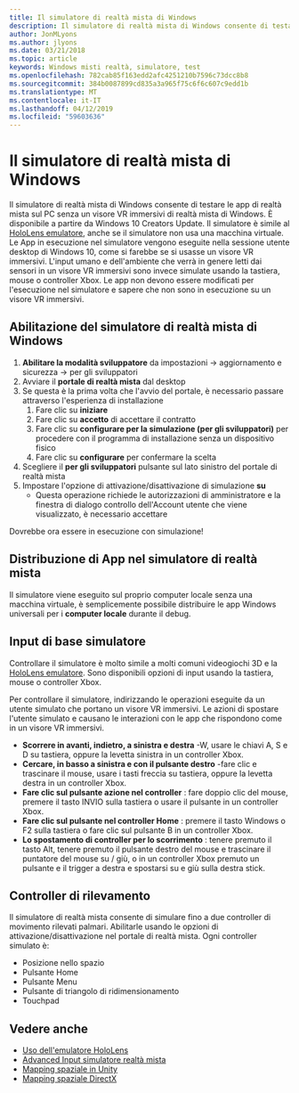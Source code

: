 ```yaml
---
title: Il simulatore di realtà mista di Windows
description: Il simulatore di realtà mista di Windows consente di testare le app di realtà mista sul PC senza un visore VR immersivi di realtà mista di Windows.
author: JonMLyons
ms.author: jlyons
ms.date: 03/21/2018
ms.topic: article
keywords: Windows misti realtà, simulatore, test
ms.openlocfilehash: 782cab85f163edd2afc4251210b7596c73dcc8b8
ms.sourcegitcommit: 384b0087899cd835a3a965f75c6f6c607c9edd1b
ms.translationtype: MT
ms.contentlocale: it-IT
ms.lasthandoff: 04/12/2019
ms.locfileid: "59603636"
---
```

# <a name="using-the-windows-mixed-reality-simulator"></a>Il simulatore di realtà mista di Windows

Il simulatore di realtà mista di Windows consente di testare le app di realtà mista sul PC senza un visore VR immersivi di realtà mista di Windows. È disponibile a partire da Windows 10 Creators Update. Il simulatore è simile al [HoloLens emulatore](using-the-hololens-emulator.md), anche se il simulatore non usa una macchina virtuale. Le App in esecuzione nel simulatore vengono eseguite nella sessione utente desktop di Windows 10, come si farebbe se si usasse un visore VR immersivi. L'input umano e dell'ambiente che verrà in genere letti dai sensori in un visore VR immersivi sono invece simulate usando la tastiera, mouse o controller Xbox. Le app non devono essere modificati per l'esecuzione nel simulatore e sapere che non sono in esecuzione su un visore VR immersivi.

## <a name="enabling-the-windows-mixed-reality-simulator"></a>Abilitazione del simulatore di realtà mista di Windows

1. **Abilitare la modalità sviluppatore** da impostazioni -> aggiornamento e sicurezza -> per gli sviluppatori
2. Avviare il **portale di realtà mista** dal desktop
3. Se questa è la prima volta che l'avvio del portale, è necessario passare attraverso l'esperienza di installazione
   1. Fare clic su **iniziare**
   2. Fare clic su **accetto** di accettare il contratto
   3. Fare clic su **configurare per la simulazione (per gli sviluppatori)** per procedere con il programma di installazione senza un dispositivo fisico
   4. Fare clic su **configurare** per confermare la scelta
4. Scegliere il **per gli sviluppatori** pulsante sul lato sinistro del portale di realtà mista
5. Impostare l'opzione di attivazione/disattivazione di simulazione **su**
   * Questa operazione richiede le autorizzazioni di amministratore e la finestra di dialogo controllo dell'Account utente che viene visualizzato, è necessario accettare

Dovrebbe ora essere in esecuzione con simulazione!

## <a name="deploying-apps-to-the-mixed-reality-simulator"></a>Distribuzione di App nel simulatore di realtà mista

Il simulatore viene eseguito sul proprio computer locale senza una macchina virtuale, è semplicemente possibile distribuire le app Windows universali per i **computer locale** durante il debug.

## <a name="basic-simulator-input"></a>Input di base simulatore

Controllare il simulatore è molto simile a molti comuni videogiochi 3D e la [HoloLens emulatore](using-the-hololens-emulator.md). Sono disponibili opzioni di input usando la tastiera, mouse o controller Xbox.

Per controllare il simulatore, indirizzando le operazioni eseguite da un utente simulato che portano un visore VR immersivi. Le azioni di spostare l'utente simulato e causano le interazioni con le app che rispondono come in un visore VR immersivi.
* **Scorrere in avanti, indietro, a sinistra e destra** -W, usare le chiavi A, S e D su tastiera, oppure la levetta sinistra in un controller Xbox.
* **Cercare, in basso a sinistra e con il pulsante destro** -fare clic e trascinare il mouse, usare i tasti freccia su tastiera, oppure la levetta destra in un controller Xbox.
* **Fare clic sul pulsante azione nel controller** : fare doppio clic del mouse, premere il tasto INVIO sulla tastiera o usare il pulsante in un controller Xbox.
* **Fare clic sul pulsante nel controller Home** : premere il tasto Windows o F2 sulla tastiera o fare clic sul pulsante B in un controller Xbox.
* **Lo spostamento di controller per lo scorrimento** : tenere premuto il tasto Alt, tenere premuto il pulsante destro del mouse e trascinare il puntatore del mouse su / giù, o in un controller Xbox premuto un pulsante e il trigger a destra e spostarsi su e giù sulla destra stick.

## <a name="tracked-controllers"></a>Controller di rilevamento

Il simulatore di realtà mista consente di simulare fino a due controller di movimento rilevati palmari. Abilitarle usando le opzioni di attivazione/disattivazione nel portale di realtà mista. Ogni controller simulato è:
* Posizione nello spazio
* Pulsante Home
* Pulsante Menu
* Pulsante di triangolo di ridimensionamento
* Touchpad

## <a name="see-also"></a>Vedere anche
* [Uso dell'emulatore HoloLens](using-the-hololens-emulator.md)
* [Advanced Input simulatore realtà mista](advanced-hololens-emulator-and-mixed-reality-simulator-input.md)
* [Mapping spaziale in Unity](spatial-mapping-in-unity.md)
* [Mapping spaziale DirectX](spatial-mapping-in-directx.md)
